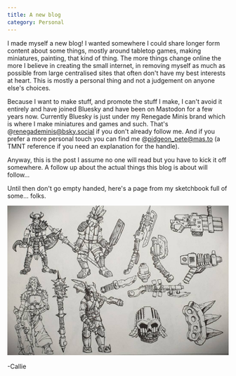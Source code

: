 ```yaml
---
title: A new blog
category: Personal
---
```


I made myself a new blog! I wanted somewhere I could share longer form content about some things, mostly around tabletop games, making miniatures, painting, that kind of thing. The more things change online the more I believe in creating the small internet, in removing myself as much as possible from large centralised sites that often don't have my best interests at heart. This is mostly a personal thing and not a judgement on anyone else's choices.

Because I want to make stuff, and promote the stuff I make, I can't avoid it entirely and have joined Bluesky and have been on Mastodon for a few years now. Currently Bluesky is just under my Renegade Minis brand which is where I make miniatures and games and such. That's @renegademinis@bsky.social if you don't already follow me. And if you prefer a more personal touch you can find me @pidgeon_pete@mas.to (a TMNT reference if you need an explanation for the handle).

<!--more-->

Anyway, this is the post I assume no one will read but you have to kick it off somewhere. A follow up about the actual things this blog is about will follow...

Until then don't go empty handed, here's a page from my sketchbook full of some... folks.

![image](/images/2025/sketchbook_2532025.jpg "A page of sketches of some wasteland looking warriors")

-Callie